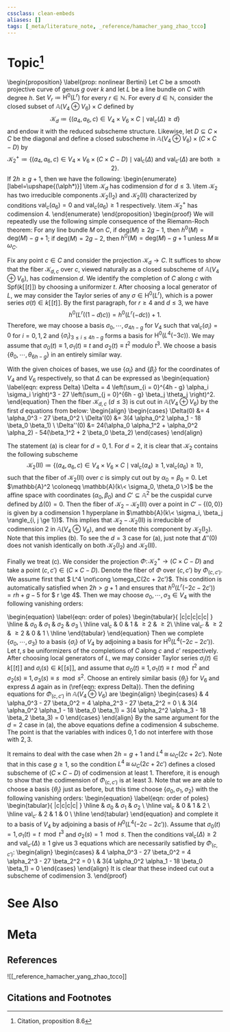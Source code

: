 ```yaml
---
cssclass: clean-embeds
aliases: []
tags: [_meta/literature_note, _reference/hamacher_yang_zhao_tcco]
---
```

# Topic[^1]
\begin{proposition}
\label{prop: nonlinear Bertini}
Let $C$ be a smooth projective curve of genus $g$ over $k$ and let $L$ be a line bundle on $C$ with degree $h$. Set $V_r \coloneqq \mathrm{H}^0(L^r)$ for every $r \in \mathbb{N}$. For every $d \in \mathbb{N}$, consider the closed subset of $\mathbb{A}(V_4 \oplus V_6) \times C$ defined by
$$ \mathcal{K}_d \coloneqq \{ (a_4, a_6, c) \in V_4 \times V_6 \times C \mid \mathrm{val}_c(\Delta) \ge d \} $$
and endow it with the reduced subscheme structure. Likewise, let $D \subseteq C \times C$ be the diagonal and define a closed subscheme in $\mathbb{A}(V_4 \oplus V_6) \times (C \times C - D)$ by $$ \mathcal{K}_2^+ \coloneqq \{ (a_4, a_6, c) \in V_4 \times V_6 \times (C \times C - D) \mid \mathrm{val}_c(\Delta) \text{ and } \mathrm{val}_{c'}(\Delta) \text{ are both }\ge 2 \}. $$
If $2h \ge g + 1$, then we have the following: 
\begin{enumerate}[label=\upshape{(\alph*)}]
    \item $\mathcal{K}_d$ has codimension $d$ for $d \le 3$.
    \item $\mathcal{K}_2$ has two irreducible components $\mathcal{K}_2(\mathrm{I}_2)$ and $\mathcal{K}_2(\mathrm{II})$ characterized by conditions $\mathrm{val}_c(a_6) = 0$ and $\mathrm{val}_c(a_6) \ge 1$ respectively.
    \item $\mathcal{K}_2^+$ has codimension $4$. 
\end{enumerate}
\end{proposition}
\begin{proof}
We will repeatedly use the following simple consequence of the Riemann-Roch theorem: For any line bundle $M$ on $C$, if $\mathrm{deg}(M) \ge 2g - 1$, then $h^0(M) = \mathrm{deg}(M) - g + 1$; if $\mathrm{deg}(M) = 2g - 2$, then $h^0(M) = \mathrm{deg}(M) - g + 1$ unless $M \,{\cong}\, \omega_C$. 

Fix any point $c \in C$ and consider the projection $\mathcal{K}_d \to C$. It suffices to show that the fiber $\mathcal{K}_{d, c}$ over $c$, viewed naturally as a closed subscheme of $\mathbb{A}(V_4 \oplus V_6)$, has codimension $d$. We identify the completion of $C$ along $c$ with $\mathrm{Spf}(k[\![t]\!])$ by choosing a uniformizer $t$. After choosing a local generator of $L$, we may consider the Taylor series of any $\sigma \in \mathrm{H}^0(L^r)$, which is a power series $\sigma(t) \in k[\![t]\!]$. By the first paragraph, for $r \ge 4$ and $d \le 3$, we have 
$$ h^0(L^r((1-d)c)) = h^0(L^r(-dc)) + 1. $$
Therefore, we may choose a basis $\sigma_0, \cdots, \sigma_{4h - g}$ for $V_4$ such that $\mathrm{val}_c(\sigma_i) = 0$ for $i = 0, 1, 2$ and $\{ \sigma_i\}_{3 \le i \le 4h - g}$ forms a basis for $\mathrm{H}^0(L^4(-3c))$. We may assume that $\sigma_0(t) \equiv 1, \sigma_1(t) \equiv t$ and $\sigma_2(t) \equiv t^2$ modulo $t^3$. We choose a basis $\{ \theta_0, \cdots, \theta_{6h - g} \}$ in an entirely similar way. 

With the given choices of bases, we use $\{ \alpha_i \}$ and $\{ \beta_j \}$ for the coordinates of $V_4$ and $V_6$ respectively, so that $\Delta$ can be expressed as 
\begin{equation}
\label{eqn: express Delta}
    \Delta = 4 \left(\sum_{i = 0}^{4h - g} \alpha_i \sigma_i \right)^3 - 27 \left(\sum_{j = 0}^{6h - g} \beta_j \theta_j \right)^2.
\end{equation}
Then the fiber $\mathcal{K}_{d, c}$ ($d \le 3$) is cut out in $\mathbb{A}(V_4 \oplus V_6)$ by the first $d$ equations from below: 
\begin{align}
\begin{cases}
    \Delta(0) &= 4 \alpha_0^3 - 27 \beta_0^2 \\
    \Delta'(0) &= 3(4 \alpha_0^2 \alpha_1 - 18 \beta_0 \beta_1) \\
    \Delta''(0) &= 24(\alpha_0 \alpha_1^2 + \alpha_0^2 \alpha_2) - 54(\beta_1^2 + 2 \beta_0 \beta_2)
\end{cases}
\end{align}

The statement (a) is clear for $d = 0, 1$. For $d = 2$, it is clear that $\mathcal{K}_2$ contains the following subscheme 
$$ \mathcal{K}_2(\mathrm{II}) \coloneqq \{ (a_4, a_6, c) \in V_4 \times V_6 \times C \mid \mathrm{val}_c(a_4) \ge 1, \mathrm{val}_c(a_6) \ge 1 \}, $$
such that the fiber of $\mathcal{K}_{2}(\mathrm{II})$ over $c$ is simply cut out by $\alpha_0 = \beta_0 = 0$. Let $\mathbb{A}^2 \coloneqq \mathbb{A}(k\< \sigma_0, \theta_0 \>)$ be the affine space with coordinates $(\alpha_0, \beta_0)$ and $C' \subseteq \mathbb{A}^2$ be the cuspidal curve defined by $\Delta(0) = 0$. Then the fiber of $\mathcal{K}_2 - \mathcal{K}_2(\mathrm{II})$ over a point in $C' - \{(0, 0)\}$ is given by a codimension $1$ hyperplane in $\mathbb{A}(k\< \sigma_i, \beta_j \rangle_{i, j \ge 1})$. This implies that $\mathcal{K}_2 - \mathcal{K}_2(\mathrm{II})$ is irreducible of codimension $2$ in $\mathbb{A}(V_4 \oplus V_6)$, and we denote this component by $\mathcal{K}_2(\mathrm{I}_2)$. Note that this implies (b). To see the $d = 3$ case for (a), just note that $\Delta''(0)$ does not vanish identically on both $\mathcal{K}_2(\mathrm{I}_2)$ and $\mathcal{K}_2(\mathrm{II})$. 

Finally we treat (c). We consider the projection $\Phi \colon \mathcal{K}_2^+ \to (C \times C - D)$ and take a point $(c, c') \in (C \times C - D)$. Denote the fiber of $\Phi$ over $(c, c')$ by $\Phi_{(c, c')}$. We assume first that $ L^4 \not\cong \omega_C(2c + 2c')$. This condition is automatically satisfied when $2h > g + 1$ and ensures that $h^0(L^r(-2c - 2c')) = rh + g - 5$ for $ r \ge 4$. Then we may choose $\sigma_0, \cdots, \sigma_3 \in V_4$ with the following vanishing orders: 

\begin{equation}
\label{eqn: order of poles}
\begin{tabular}{ |c|c|c|c|c| } 
 \hline
  & $\sigma_0$ & $\sigma_1$ & $\sigma_2$ & $\sigma_3$ \\ \hline
 $\mathrm{val}_c$ & $0$ & $1$ & $\ge 2$ & $\ge 2$\\ \hline
 $\mathrm{val}_{c'}$ & $\ge 2$ & $\ge 2$ & $0$ & $1$ \\ \hline
\end{tabular}
\end{equation}
Then we complete $\{ \sigma_0, \cdots, \sigma_3 \}$ to a basis $\{ \sigma_i \}$ of $V_4$ by adjoining a basis for $\mathrm{H}^0(L^4(-2c - 2c'))$. Let $t, s$ be uniformizers of the completions of $C$ along $c$ and $c'$ respectively. After choosing local generators of $L$, we may consider Taylor series $\sigma_i(t) \in k[\![t]\!]$ and $\sigma_i(s) \in k[\![s]\!]$, and assume that $\sigma_0(t) \equiv 1, \sigma_1(t) \equiv t \mod t^2$ and $\sigma_2(s) \equiv 1, \sigma_3(s) \equiv s \mod s^2$. Choose an entirely similar basis $\{ \theta_j \}$ for $V_6$ and express $\Delta$ again as in (\ref{eqn: express Delta}). Then the defining equations for $\Phi_{(c, c')}$ in $\mathbb{A}(V_4 \oplus V_6)$ are 
\begin{align}
    \begin{cases}
    & 4 \alpha_0^3 - 27 \beta_0^2 = 4 \alpha_2^3 - 27 \beta_2^2 = 0 \\
    & 3(4 \alpha_0^2 \alpha_1 - 18 \beta_0 \beta_1) = 3(4 \alpha_2^2 \alpha_3 - 18 \beta_2 \beta_3) = 0 
    \end{cases}
\end{align}
By the same argument for the $d = 2$ case in (a), the above equations define a codimension $4$ subscheme. The point is that the variables with indices $0, 1$ do not interfere with those with $2, 3$.  

It remains to deal with the case when $2h = g + 1$ and $L^4 \,{\cong}\, \omega_C(2c + 2c')$. Note that in this case $g \ge 1$, so the condition $L^4 \,{\cong}\, \omega_C(2c + 2c')$ defines a closed subscheme of $(C \times C - D)$ of codimension at least $1$. Therefore, it is enough to show that the codimension of $\Phi_{(c, c')}$ is at least $3$. Note that we are able to choose a basis $\{ \theta_j \}$ just as before, but this time choose $\{\sigma_0, \sigma_1, \sigma_2\}$ with the following vanishing orders: 
\begin{equation}
\label{eqn: order of poles}
\begin{tabular}{ |c|c|c|c| } 
 \hline
  & $\sigma_0$ & $\sigma_1$ & $\sigma_2$ \\ \hline
 $\mathrm{val}_c$ & $0$ & $1$ & $2$ \\ \hline
 $\mathrm{val}_{c'}$ & $2$ & $1$ & $0$ \\ \hline
\end{tabular}
\end{equation}
and complete it to a basis of $V_4$ by adjoining a basis of $H^0(L^4(-2c - 2c'))$. Assume that $\sigma_0(t) = 1, \sigma_1(t) = t \mod t^3$ and $\sigma_2(s) = 1 \mod s$. Then the conditions $\mathrm{val}_c(\Delta) \ge 2$ and $\mathrm{val}_{c'}(\Delta) \ge 1$ give us $3$ equations which are necessarily satisfied by $\Phi_{(c, c')}$: 
\begin{align}
    \begin{cases}
    & 4 \alpha_0^3 - 27 \beta_0^2 = 4 \alpha_2^3 - 27 \beta_2^2 = 0 \\
    & 3(4 \alpha_0^2 \alpha_1 - 18 \beta_0 \beta_1) = 0 
    \end{cases}
\end{align}
It is clear that these indeed cut out a subscheme of codimension $3$. 
\end{proof}

# See Also

# Meta
## References
![[_reference_hamacher_yang_zhao_tcco]]


## Citations and Footnotes
[^1]: Citation, proposition 8.6
